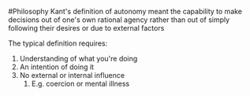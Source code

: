 #Philosophy 
Kant's definition of autonomy meant the capability to make decisions out of one's own rational agency rather than out of simply following their desires or due to external factors

The typical definition requires:
1. Understanding of what you're doing
2. An intention of doing it
3. No external or internal influence
	1. E.g. coercion or mental illness